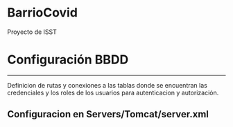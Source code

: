 # BarrioCovid
Proyecto de ISST

# Configuración BBDD
----------------------
Definicion de rutas y conexiones a las tablas donde se encuentran las credenciales y los roles de los usuarios para autenticacion y autorización.

Configuracion en Servers/Tomcat/server.xml
------------------------------------------
<Realm className="org.apache.catalina.realm.LockOutRealm">
        <Realm className="org.apache.catalina.realm.JDBCRealm" connectionURL="jdbc:h2:~/barrio;USER=sa;PASSWORD=sa;AUTO_SERVER=TRUE" driverName="org.h2.Driver" roleNameCol="rol" userCredCol="password" userNameCol="email" userRoleTable="usuario" userTable="usuario"/>
      </Realm>
